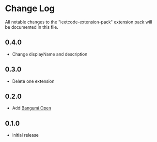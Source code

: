 # Change Log

All notable changes to the "leetcode-extension-pack" extension pack will be documented in this file.

## 0.4.0

- Change displayName and description

## 0.3.0

- Delete one extension

## 0.2.0

- Add [Bangumi Open](https://marketplace.visualstudio.com/items?itemName=SDTTTTT.bangumiopen)


## 0.1.0

- Initial release
